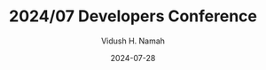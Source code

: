 ---
author: Vidush H. Namah
title: 2024/07 Developers Conference
slug: developers-conference

date: 2024-07-28
draft: true

description:

series: Community
---